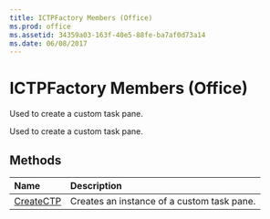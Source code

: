 ```yaml
---
title: ICTPFactory Members (Office)
ms.prod: office
ms.assetid: 34359a03-163f-40e5-88fe-ba7af0d73a14
ms.date: 06/08/2017
---
```



# ICTPFactory Members (Office)
Used to create a custom task pane.

Used to create a custom task pane.


## Methods



|**Name**|**Description**|
|:-----|:-----|
|[CreateCTP](ictpfactory-createctp-method-office.md)|Creates an instance of a custom task pane.|

